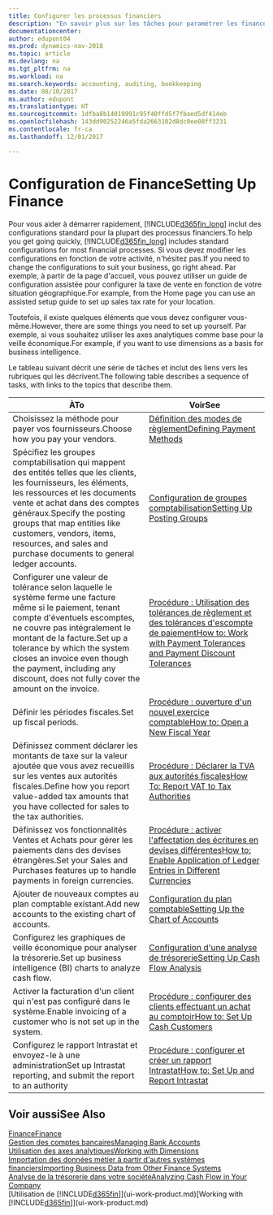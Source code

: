 ```yaml
---
title: Configurer les processus financiers
description: "En savoir plus sur les tâches pour paramétrer les finances de votre société afin de les adapter à votre comptabilité ou vos audits."
documentationcenter: 
author: edupont04
ms.prod: dynamics-nav-2018
ms.topic: article
ms.devlang: na
ms.tgt_pltfrm: na
ms.workload: na
ms.search.keywords: accounting, auditing, bookkeeping
ms.date: 08/10/2017
ms.author: edupont
ms.translationtype: HT
ms.sourcegitcommit: 1dfba8b14019991c95f40ffd5f7fbaed5df414eb
ms.openlocfilehash: 143dd90252246a5fda2663102d8dc0ee08ff3231
ms.contentlocale: fr-ca
ms.lasthandoff: 12/01/2017

---
```

# <a name="setting-up-finance"></a><span data-ttu-id="8f86d-103">Configuration de Finance</span><span class="sxs-lookup"><span data-stu-id="8f86d-103">Setting Up Finance</span></span>
<span data-ttu-id="8f86d-104">Pour vous aider à démarrer rapidement, [!INCLUDE[d365fin_long](includes/d365fin_long_md.md)] inclut des configurations standard pour la plupart des processus financiers.</span><span class="sxs-lookup"><span data-stu-id="8f86d-104">To help you get going quickly, [!INCLUDE[d365fin_long](includes/d365fin_long_md.md)] includes standard configurations for most financial processes.</span></span> <span data-ttu-id="8f86d-105">Si vous devez modifier les configurations en fonction de votre activité, n'hésitez pas.</span><span class="sxs-lookup"><span data-stu-id="8f86d-105">If you need to change the configurations to suit your business, go right ahead.</span></span> <span data-ttu-id="8f86d-106">Par exemple, à partir de la page d'accueil, vous pouvez utiliser un guide de configuration assistée pour configurer la taxe de vente en fonction de votre situation géographique.</span><span class="sxs-lookup"><span data-stu-id="8f86d-106">For example, from the Home page you can use an assisted setup guide to set up sales tax rate for your location.</span></span>  

<span data-ttu-id="8f86d-107">Toutefois, il existe quelques éléments que vous devez configurer vous-même.</span><span class="sxs-lookup"><span data-stu-id="8f86d-107">However, there are some things you need to set up yourself.</span></span> <span data-ttu-id="8f86d-108">Par exemple, si vous souhaitez utiliser les axes analytiques comme base pour la veille économique.</span><span class="sxs-lookup"><span data-stu-id="8f86d-108">For example, if you want to use dimensions as a basis for business intelligence.</span></span>  

<span data-ttu-id="8f86d-109">Le tableau suivant décrit une série de tâches et inclut des liens vers les rubriques qui les décrivent.</span><span class="sxs-lookup"><span data-stu-id="8f86d-109">The following table describes a sequence of tasks, with links to the topics that describe them.</span></span>

| <span data-ttu-id="8f86d-110">À</span><span class="sxs-lookup"><span data-stu-id="8f86d-110">To</span></span> | <span data-ttu-id="8f86d-111">Voir</span><span class="sxs-lookup"><span data-stu-id="8f86d-111">See</span></span> |
| --- | --- |
| <span data-ttu-id="8f86d-112">Choisissez la méthode pour payer vos fournisseurs.</span><span class="sxs-lookup"><span data-stu-id="8f86d-112">Choose how you pay your vendors.</span></span> |[<span data-ttu-id="8f86d-113">Définition des modes de règlement</span><span class="sxs-lookup"><span data-stu-id="8f86d-113">Defining Payment Methods</span></span>](finance-payment-methods.md) |
| <span data-ttu-id="8f86d-114">Spécifiez les groupes comptabilisation qui mappent des entités telles que les clients, les fournisseurs, les éléments, les ressources et les documents vente et achat dans des comptes généraux.</span><span class="sxs-lookup"><span data-stu-id="8f86d-114">Specify the posting groups that map entities like customers, vendors, items, resources, and sales and purchase documents to general ledger accounts.</span></span> |[<span data-ttu-id="8f86d-115">Configuration de groupes comptabilisation</span><span class="sxs-lookup"><span data-stu-id="8f86d-115">Setting Up Posting Groups</span></span>](finance-posting-groups.md)|
|<span data-ttu-id="8f86d-116">Configurer une valeur de tolérance selon laquelle le système ferme une facture même si le paiement, tenant compte d'éventuels escomptes, ne couvre pas intégralement le montant de la facture.</span><span class="sxs-lookup"><span data-stu-id="8f86d-116">Set up a tolerance by which the system closes an invoice even though the payment, including any discount, does not fully cover the amount on the invoice.</span></span>|[<span data-ttu-id="8f86d-117">Procédure : Utilisation des tolérances de règlement et des tolérances d'escompte de paiement</span><span class="sxs-lookup"><span data-stu-id="8f86d-117">How to: Work with Payment Tolerances and Payment Discount Tolerances</span></span>](finance-payment-tolerance-and-payment-discount-tolerance.md)|
| <span data-ttu-id="8f86d-118">Définir les périodes fiscales.</span><span class="sxs-lookup"><span data-stu-id="8f86d-118">Set up fiscal periods.</span></span> |[<span data-ttu-id="8f86d-119">Procédure : ouverture d'un nouvel exercice comptable</span><span class="sxs-lookup"><span data-stu-id="8f86d-119">How to: Open a New Fiscal Year</span></span>](finance-how-open-new-fiscal-year.md) |
| <span data-ttu-id="8f86d-120">Définissez comment déclarer les montants de taxe sur la valeur ajoutée que vous avez recueillis sur les ventes aux autorités fiscales.</span><span class="sxs-lookup"><span data-stu-id="8f86d-120">Define how you report value-added tax amounts that you have collected for sales to the tax authorities.</span></span> |[<span data-ttu-id="8f86d-121">Procédure : Déclarer la TVA aux autorités fiscales</span><span class="sxs-lookup"><span data-stu-id="8f86d-121">How To: Report VAT to Tax Authorities</span></span>](finance-how-report-vat.md)|
| <span data-ttu-id="8f86d-122">Définissez vos fonctionnalités Ventes et Achats pour gérer les paiements dans des devises étrangères.</span><span class="sxs-lookup"><span data-stu-id="8f86d-122">Set your Sales and Purchases features up to handle payments in foreign currencies.</span></span>|[<span data-ttu-id="8f86d-123">Procédure : activer l'affectation des écritures en devises différentes</span><span class="sxs-lookup"><span data-stu-id="8f86d-123">How to: Enable Application of Ledger Entries in Different Currencies</span></span>](finance-how-enable-application-ledger-entries-different-currencies.md)
| <span data-ttu-id="8f86d-124">Ajouter de nouveaux comptes au plan comptable existant.</span><span class="sxs-lookup"><span data-stu-id="8f86d-124">Add new accounts to the existing chart of accounts.</span></span> |[<span data-ttu-id="8f86d-125">Configuration du plan comptable</span><span class="sxs-lookup"><span data-stu-id="8f86d-125">Setting Up the Chart of Accounts</span></span>](finance-setup-chart-accounts.md) |
| <span data-ttu-id="8f86d-126">Configurez les graphiques de veille économique pour analyser la trésorerie.</span><span class="sxs-lookup"><span data-stu-id="8f86d-126">Set up business intelligence (BI) charts to analyze cash flow.</span></span> |[<span data-ttu-id="8f86d-127">Configuration d'une analyse de trésorerie</span><span class="sxs-lookup"><span data-stu-id="8f86d-127">Setting Up Cash Flow Analysis</span></span>](finance-setup-cash-flow-analyses.md) |
|<span data-ttu-id="8f86d-128">Activer la facturation d'un client qui n'est pas configuré dans le système.</span><span class="sxs-lookup"><span data-stu-id="8f86d-128">Enable invoicing of a customer who is not set up in the system.</span></span>|[<span data-ttu-id="8f86d-129">Procédure : configurer des clients effectuant un achat au comptoir</span><span class="sxs-lookup"><span data-stu-id="8f86d-129">How to: Set Up Cash Customers</span></span>](finance-how-to-set-up-cash-customers.md)|
| <span data-ttu-id="8f86d-130">Configurez le rapport Intrastat et envoyez-le à une administration</span><span class="sxs-lookup"><span data-stu-id="8f86d-130">Set up Intrastat reporting, and submit the report to an authority</span></span> | [<span data-ttu-id="8f86d-131">Procédure : configurer et créer un rapport Intrastat</span><span class="sxs-lookup"><span data-stu-id="8f86d-131">How to: Set Up and Report Intrastat</span></span>](finance-how-setup-report-intrastat.md)|

## <a name="see-also"></a><span data-ttu-id="8f86d-132">Voir aussi</span><span class="sxs-lookup"><span data-stu-id="8f86d-132">See Also</span></span>
[<span data-ttu-id="8f86d-133">Finance</span><span class="sxs-lookup"><span data-stu-id="8f86d-133">Finance</span></span>](finance.md)  
[<span data-ttu-id="8f86d-134">Gestion des comptes bancaires</span><span class="sxs-lookup"><span data-stu-id="8f86d-134">Managing Bank Accounts</span></span>](bank-manage-bank-accounts.md)  
[<span data-ttu-id="8f86d-135">Utilisation des axes analytiques</span><span class="sxs-lookup"><span data-stu-id="8f86d-135">Working with Dimensions</span></span>](finance-dimensions.md)  
[<span data-ttu-id="8f86d-136">Importation des données métier à partir d'autres systèmes financiers</span><span class="sxs-lookup"><span data-stu-id="8f86d-136">Importing Business Data from Other Finance Systems</span></span>](upload-data.md)  
[<span data-ttu-id="8f86d-137">Analyse de la trésorerie dans votre société</span><span class="sxs-lookup"><span data-stu-id="8f86d-137">Analyzing Cash Flow in Your Company</span></span>](finance-analyze-cash-flow.md)  
<span data-ttu-id="8f86d-138">[Utilisation de [!INCLUDE[d365fin](includes/d365fin_md.md)]](ui-work-product.md)</span><span class="sxs-lookup"><span data-stu-id="8f86d-138">[Working with [!INCLUDE[d365fin](includes/d365fin_md.md)]](ui-work-product.md)</span></span>  

##

